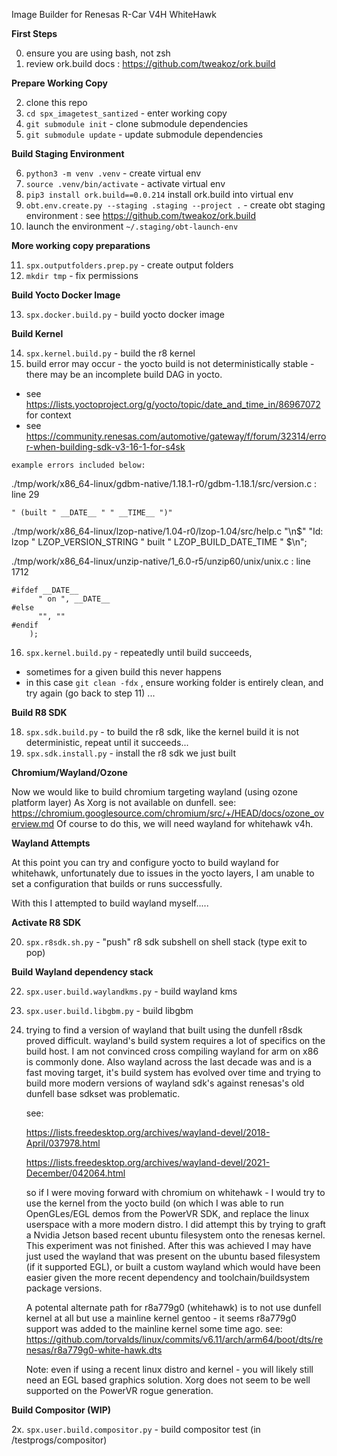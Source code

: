Image Builder for Renesas R-Car V4H WhiteHawk 

**First Steps**

0. ensure you are using bash, not zsh
1. review ork.build docs : https://github.com/tweakoz/ork.build

**Prepare Working Copy**

2. clone this repo
3. ```cd spx_imagetest_santized``` - enter working copy
4. ```git submodule init``` - clone submodule dependencies
5. ```git submodule update``` - update submodule dependencies

**Build Staging Environment**

6. ```python3 -m venv .venv``` - create virtual env 
7. ```source .venv/bin/activate``` - activate virtual env 
8. ```pip3 install ork.build==0.0.214``` install ork.build into virtual env
9. ```obt.env.create.py --staging .staging --project .``` - create obt staging environment : see https://github.com/tweakoz/ork.build
10. launch the environment ```~/.staging/obt-launch-env```

**More working copy preparations**

11. ```spx.outputfolders.prep.py``` - create output folders
12. ```mkdir tmp``` - fix permissions

**Build Yocto Docker Image**

13. ```spx.docker.build.py``` - build yocto docker image

**Build Kernel**

14. ```spx.kernel.build.py``` - build the r8 kernel
15. build error may occur - the yocto build is not deterministically stable - there may be an incomplete build DAG in yocto.
   - see https://lists.yoctoproject.org/g/yocto/topic/date_and_time_in/86967072 for context
   - see https://community.renesas.com/automotive/gateway/f/forum/32314/error-when-building-sdk-v3-16-1-for-s4sk

    example errors included below:
   
   ./tmp/work/x86_64-linux/gdbm-native/1.18.1-r0/gdbm-1.18.1/src/version.c : line 29 

```
" (built " __DATE__ " " __TIME__ ")"
```

./tmp/work/x86_64-linux/lzop-native/1.04-r0/lzop-1.04/src/help.c
"\n$" "Id: lzop " LZOP_VERSION_STRING " built " LZOP_BUILD_DATE_TIME " $\n";

./tmp/work/x86_64-linux/unzip-native/1_6.0-r5/unzip60/unix/unix.c : line 1712

```
#ifdef __DATE__
      " on ", __DATE__
#else
      "", ""
#endif
    );
``` 

16. ```spx.kernel.build.py``` - repeatedly until build succeeds,
                              
- sometimes for a given build this never happens
- in this case ```git clean -fdx``` , ensure working folder is entirely clean, and try again (go back to step 11) ...

**Build R8 SDK**

18. ```spx.sdk.build.py``` - to build the r8 sdk, like the kernel build it is not deterministic, repeat until it succeeds...
19. ```spx.sdk.install.py``` - install the r8 sdk we just built

**Chromium/Wayland/Ozone**

Now we would like to build chromium targeting wayland (using ozone platform layer)
As Xorg is not available on dunfell.
see: https://chromium.googlesource.com/chromium/src/+/HEAD/docs/ozone_overview.md
Of course to do this, we will need wayland for whitehawk v4h.

**Wayland Attempts**

At this point you can try and configure yocto to build wayland for whitehawk, 
 unfortunately due to issues in the yocto layers, I am unable to set a configuration 
 that builds or runs successfully. 

With this I attempted to build wayland myself.....
   
**Activate R8 SDK**

20. ```spx.r8sdk.sh.py``` - "push" r8 sdk subshell on shell stack (type exit to pop)

**Build Wayland dependency stack**

22. ```spx.user.build.waylandkms.py``` - build wayland kms
23. ```spx.user.build.libgbm.py``` - build libgbm
24. trying to find a version of wayland that built using the dunfell r8sdk proved difficult.
    wayland's build system requires a lot of specifics on the build host. I am not
    convinced cross compiling wayland for arm on x86 is commonly done. Also wayland
    across the last decade was and is a fast moving target, it's build system has
    evolved over time and trying to build more modern versions of wayland sdk's against
    renesas's old dunfell base sdkset was problematic.

    see: 

    https://lists.freedesktop.org/archives/wayland-devel/2018-April/037978.html

    https://lists.freedesktop.org/archives/wayland-devel/2021-December/042064.html

    so if I were moving forward with chromium on whitehawk - I would try to use the kernel
    from the yocto build (on which I was able to run OpenGLes/EGL demos from the PowerVR SDK, and
    replace the linux userspace with a more modern distro. I did attempt this by trying to graft a Nvidia
    Jetson based recent ubuntu filesystem onto the renesas kernel. This experiment was not finished.
    After this was achieved I may have just used the wayland that was present on the ubuntu based
    filesystem (if it supported EGL), or built a custom wayland which would have been easier given
    the more recent dependency and toolchain/buildsystem package versions.

    A potental alternate path for r8a779g0 (whitehawk) is to not use dunfell kernel at all but use a
    mainline kernel gentoo - it seems r8a779g0 support was added to the mainline kernel some time ago.
    see: https://github.com/torvalds/linux/commits/v6.11/arch/arm64/boot/dts/renesas/r8a779g0-white-hawk.dts
    
    Note: even if using a recent linux distro and kernel - you will likely still need an EGL based graphics solution. 
     Xorg does not seem to be well supported on the PowerVR rogue generation.
    
**Build Compositor (WIP)**

2x. ```spx.user.build.compositor.py``` - build compositor test (in <repo>/testprogs/compositor)
